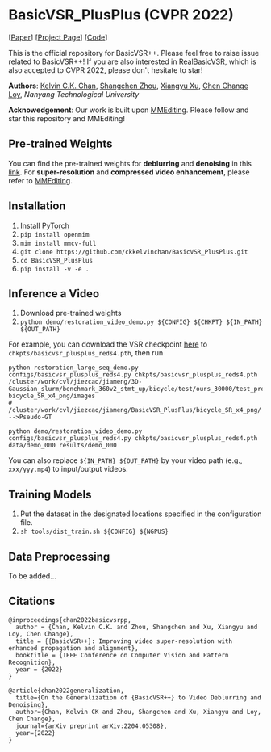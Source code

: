# BasicVSR_PlusPlus (CVPR 2022)
\[[Paper](https://arxiv.org/abs/2104.13371)\] \[[Project Page](https://ckkelvinchan.github.io/projects/BasicVSR++/)\] \[[Code](https://github.com/open-mmlab/mmediting)\]

This is the official repository for BasicVSR++. Please feel free to raise issue related to BasicVSR++! If you are also interested in [RealBasicVSR](https://github.com/ckkelvinchan/RealBasicVSR), which is also accepted to CVPR 2022, please don't hesitate to star!

**Authors**: [Kelvin C.K. Chan](https://ckkelvinchan.github.io/), [Shangchen Zhou](https://shangchenzhou.com/), [Xiangyu Xu](https://sites.google.com/view/xiangyuxu), [Chen Change Loy](https://www.mmlab-ntu.com/person/ccloy/), *Nanyang Technological University*

**Acknowedgement**: Our work is built upon [MMEditing](https://github.com/open-mmlab/mmediting). Please follow and star this repository and MMEditing!


## Pre-trained Weights
You can find the pre-trained weights for **deblurring** and **denoising** in this [link](https://www.dropbox.com/sh/gopo637rbutlxde/AACGnXDlvQMjwfCey3m2g34za?dl=0). For **super-resolution** and **compressed video enhancement**, please refer to [MMEditing](https://github.com/open-mmlab/mmediting/tree/master/configs/restorers/basicvsr_plusplus).

## Installation
1. Install [PyTorch](https://pytorch.org)
2. `pip install openmim`
3. `mim install mmcv-full`
4. `git clone https://github.com/ckkelvinchan/BasicVSR_PlusPlus.git`
5. `cd BasicVSR_PlusPlus`
6. `pip install -v -e .`

## Inference a Video
1. Download pre-trained weights
2. `python demo/restoration_video_demo.py ${CONFIG} ${CHKPT} ${IN_PATH} ${OUT_PATH}`

For example, you can download the VSR checkpoint [here](https://download.openmmlab.com/mmediting/restorers/basicvsr_plusplus/basicvsr_plusplus_c64n7_8x1_600k_reds4_20210217-db622b2f.pth) to `chkpts/basicvsr_plusplus_reds4.pth`, then run
```
python restoration_large_seq_demo.py configs/basicvsr_plusplus_reds4.py chkpts/basicvsr_plusplus_reds4.pth /cluster/work/cvl/jiezcao/jiameng/3D-Gaussian_slurm/benchmark_360v2_stmt_up/bicycle/test/ours_30000/test_preds_interpolate/ bicycle_SR_x4_png/images
# /cluster/work/cvl/jiezcao/jiameng/BasicVSR_PlusPlus/bicycle_SR_x4_png/ -->Pseudo-GT
```

```
python demo/restoration_video_demo.py configs/basicvsr_plusplus_reds4.py chkpts/basicvsr_plusplus_reds4.pth data/demo_000 results/demo_000
```
You can also replace `${IN_PATH} ${OUT_PATH}` by your video path (e.g., `xxx/yyy.mp4`) to input/output videos.

## Training Models
1. Put the dataset in the designated locations specified in the configuration file.
2. `sh tools/dist_train.sh ${CONFIG} ${NGPUS}`

## Data Preprocessing
To be added...

## Citations
```
@inproceedings{chan2022basicvsrpp,
  author = {Chan, Kelvin C.K. and Zhou, Shangchen and Xu, Xiangyu and Loy, Chen Change},
  title = {{BasicVSR++}: Improving video super-resolution with enhanced propagation and alignment},
  booktitle = {IEEE Conference on Computer Vision and Pattern Recognition},
  year = {2022}
}
```
```
@article{chan2022generalization,
  title={On the Generalization of {BasicVSR++} to Video Deblurring and Denoising},
  author={Chan, Kelvin CK and Zhou, Shangchen and Xu, Xiangyu and Loy, Chen Change},
  journal={arXiv preprint arXiv:2204.05308},
  year={2022}
}
```
